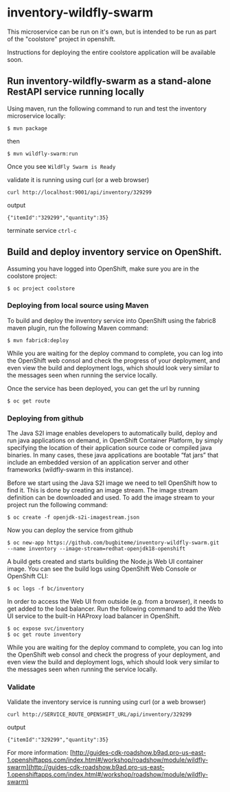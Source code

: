 # inventory-wildfly-swarm

This microservice can be run on it's own, but is intended to be run as part of the "coolstore" project in openshift.

Instructions for deploying the entire coolstore application will be available soon.

## Run inventory-wildfly-swarm as a stand-alone RestAPI service running locally

Using maven, run the following command to run and test the inventory microservice locally:

`$ mvn package`

then

`$ mvn wildfly-swarm:run`

Once you see `WildFly Swarm is Ready`

validate it is running using curl (or a web browser)

`curl http://localhost:9001/api/inventory/329299`
 
 output
 
`{"itemId":"329299","quantity":35}`

terminate service `ctrl-c`

## Build and deploy inventory service on OpenShift. 

Assuming you have logged into OpenShift, make sure you are in the coolstore project:

`$ oc project coolstore`

### Deploying from local source using Maven
To build and deploy the inventory service into OpenShift using the fabric8 maven plugin, run the following Maven command:

`$ mvn fabric8:deploy`

While you are waiting for the deploy command to complete, you can log into the OpenShift web consol and check the progress of your deployment, and even view the build and deployment logs, which should look very similar to the messages seen when running the service locally.

Once the service has been deployed, you can get the url by running

`$ oc get route`

### Deploying from github
The Java S2I image enables developers to automatically build, deploy and run java applications on demand, in OpenShift Container Platform, by simply specifying the location of their application source code or compiled java binaries. In many cases, these java applications are bootable “fat jars” that include an embedded version of an application server and other frameworks (wildfly-swarm in this instance). 

Before we start using the Java S2I image we need to tell OpenShift how to find it. This is done by creating an image stream. The image stream definition can be downloaded and used. To add the image stream to your project run the following command:

`$ oc create -f openjdk-s2i-imagestream.json`

Now you can deploy the service from github

`$ oc new-app https://github.com/bugbiteme/inventory-wildfly-swarm.git --name inventory --image-stream=redhat-openjdk18-openshift`

A build gets created and starts building the Node.js Web UI container image. You can see the build logs using OpenShift Web Console or OpenShift CLI:

`$ oc logs -f bc/inventory`

In order to access the Web UI from outside (e.g. from a browser), it needs to get added to the load balancer. Run the following command to add the Web UI service to the built-in HAProxy load balancer in OpenShift.

~~~
$ oc expose svc/inventory
$ oc get route inventory
~~~

While you are waiting for the deploy command to complete, you can log into the OpenShift web consol and check the progress of your deployment, and even view the build and deployment logs, which should look very similar to the messages seen when running the service locally.


### Validate 
Validate the inventory service is running using curl (or a web browser)

`curl http://SERVICE_ROUTE_OPENSHIFT_URL/api/inventory/329299`
 
 output
 
`{"itemId":"329299","quantity":35}`

For more information:
[http://guides-cdk-roadshow.b9ad.pro-us-east-1.openshiftapps.com/index.html#/workshop/roadshow/module/wildfly-swarm](http://guides-cdk-roadshow.b9ad.pro-us-east-1.openshiftapps.com/index.html#/workshop/roadshow/module/wildfly-swarm)


